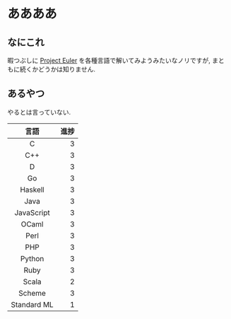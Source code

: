 # ああああ
## なにこれ
暇つぶしに [Project Euler](https://projecteuler.net) を各種言語で解いてみようみたいなノリですが, まともに続くかどうかは知りません.

## あるやつ
やるとは言っていない.

|     言語    | 進捗 |
| :---------: | ---: |
|      C      |    3 |
|     C++     |    3 |
|      D      |    3 |
|      Go     |    3 |
|   Haskell   |    3 |
|     Java    |    3 |
|  JavaScript |    3 |
|    OCaml    |    3 |
|     Perl    |    3 |
|     PHP     |    3 |
|    Python   |    3 |
|     Ruby    |    3 |
|    Scala    |    2 |
|    Scheme   |    3 |
| Standard ML |    1 |
